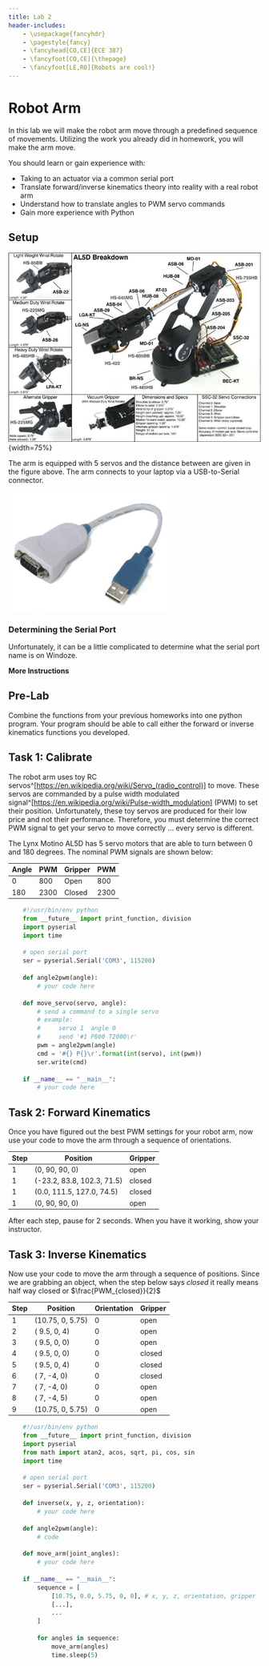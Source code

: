 ```yaml
---
title: Lab 2
header-includes:
    - \usepackage{fancyhdr}
    - \pagestyle{fancy}
    - \fancyhead[CO,CE]{ECE 387}
    - \fancyfoot[CO,CE]{\thepage}
    - \fancyfoot[LE,RO]{Robots are cool!}
---
```


# Robot Arm

In this lab we will make the robot arm move through a predefined sequence of
movements. Utilizing the work you already did in homework, you will make the
arm move.

You should learn or gain experience with:

- Taking to an actuator via a common serial port
- Translate forward/inverse kinematics theory into reality with a real robot arm
- Understand how to translate angles to PWM servo commands
- Gain more experience with Python

## Setup

![AL5D Robot Arm](pics/lynx_motion_al5d.jpg){width=75%}

The arm is equipped with 5 servos and the distance between are given in the figure
above. The arm connects to your laptop via a USB-to-Serial connector.

![USB-to-Serial](pics/usb2serial.jpg)

### Determining the Serial Port

Unfortunately, it can be a little complicated to determine what the serial port
name is on Windoze.

**More Instructions**

## Pre-Lab

Combine the functions from your previous homeworks into one python program. Your
program should be able to call either the forward or inverse kinematics functions
you developed.

## Task 1: Calibrate

The robot arm uses toy RC servos^[https://en.wikipedia.org/wiki/Servo_(radio_control)]
to move. These servos are commanded by a pulse width modulated signal^[https://en.wikipedia.org/wiki/Pulse-width_modulation]
(PWM) to set their position. Unfortunately, these toy servos are produced for their low
price and not their performance. Therefore, you must determine the correct PWM signal to
get your servo to move correctly ... every servo is different.

The Lynx Motino AL5D has 5 servo motors that are able to turn between 0 and 180 degrees.
The nominal PWM signals are shown below:

| Angle | PWM   | Gripper | PWM  |
|-------|-------|---------|------|
| 0     | 800   | Open    | 800  |
| 180   | 2300  | Closed  | 2300 |

```python
	#!/usr/bin/env python
	from __future__ import print_function, division
	import pyserial
	import time

	# open serial port
	ser = pyserial.Serial('COM3', 115200)

	def angle2pwm(angle):
		# your code here

	def move_servo(servo, angle):
		# send a command to a single servo
		# example:
		#     servo 1  angle 0
		#     send '#1 P800 T2000\r'
		pwm = angle2pwm(angle)
		cmd = '#{} P{}\r'.format(int(servo), int(pwm))
		ser.write(cmd)

	if __name__ == "__main__":
		# your code here
```

## Task 2: Forward Kinematics

Once you have figured out the best PWM settings for your robot arm, now use your code
to move the arm through a sequence of orientations.

| Step | Position                     | Gripper |
|------|------------------------------|---------|
| 1    | (0, 90, 90, 0)               | open    |
| 1    | (-23.2, 83.8, 102.3, 71.5)   | closed  |
| 1    | (0.0, 111.5, 127.0, 74.5)    | closed  |
| 1    | (0, 90, 90, 0)               | open    |

After each step, pause for 2 seconds. When you have it working, show your
instructor.

## Task 3: Inverse Kinematics

Now use your code to move the arm through a sequence of positions. Since we are
grabbing an object, when the step below says *closed* it really means half way
closed or $\frac{PWM_{closed}}{2}$

| Step | Position           | Orientation | Gripper |
|------|--------------------|-------------|---------|
| 1    | (10.75, 0, 5.75)   | 0           | open    |
| 2    | (  9.5,  0, 4)     | 0           | open    |
| 3    | (  9.5,  0, 0)     | 0           | open    |
| 4    | (  9.5,  0, 0)     | 0           | closed  |
| 5    | (  9.5,  0, 4)     | 0           | closed  |
| 6    | (    7, -4, 0)     | 0           | closed  |
| 7    | (    7, -4, 0)     | 0           | open    |
| 8    | (    7, -4, 5)     | 0           | open    |
| 9    | (10.75,  0, 5.75)  | 0           | open    |

```python
	#!/usr/bin/env python
	from __future__ import print_function, division
	import pyserial
	from math import atan2, acos, sqrt, pi, cos, sin
	import time

	# open serial port
	ser = pyserial.Serial('COM3', 115200)

	def inverse(x, y, z, orientation):
		# your code here

	def angle2pwm(angle):
		# code

	def move_arm(joint_angles):
		# your code here

	if __name__ == "__main__":
		sequence = [
			[10.75, 0.0, 5.75, 0, 0], # x, y, z, orientation, gripper
			[...],
			...
		]

		for angles in sequence:
			move_arm(angles)
			time.sleep(5)

```
